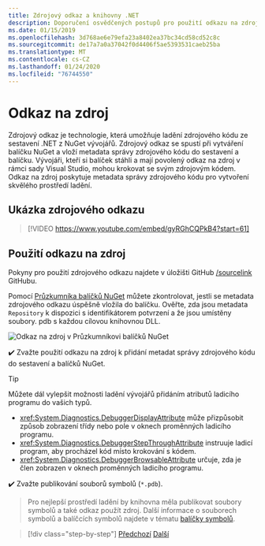 ```yaml
---
title: Zdrojový odkaz a knihovny .NET
description: Doporučení osvědčených postupů pro použití odkazu na zdroj ke zlepšení ladění pro knihovny .NET.
ms.date: 01/15/2019
ms.openlocfilehash: 3d768ae6e79efa23a8402ea37bc34cd58cd52c8c
ms.sourcegitcommit: de17a7a0a37042f0d4406f5ae5393531caeb25ba
ms.translationtype: MT
ms.contentlocale: cs-CZ
ms.lasthandoff: 01/24/2020
ms.locfileid: "76744550"
---
```

# <a name="source-link"></a>Odkaz na zdroj

Zdrojový odkaz je technologie, která umožňuje ladění zdrojového kódu ze sestavení .NET z NuGet vývojářů. Zdrojový odkaz se spustí při vytváření balíčku NuGet a vloží metadata správy zdrojového kódu do sestavení a balíčku. Vývojáři, kteří si balíček stáhli a mají povolený odkaz na zdroj v rámci sady Visual Studio, mohou krokovat se svým zdrojovým kódem. Odkaz na zdroj poskytuje metadata správy zdrojového kódu pro vytvoření skvělého prostředí ladění.

## <a name="source-link-demo"></a>Ukázka zdrojového odkazu

> [!VIDEO https://www.youtube.com/embed/gyRGhCQPkB4?start=61]

## <a name="using-source-link"></a>Použití odkazu na zdroj

Pokyny pro použití zdrojového odkazu najdete v úložišti GitHub [/sourcelink](https://github.com/dotnet/sourcelink/blob/master/README.md) GitHubu.

Pomocí [Průzkumníka balíčků NuGet](https://github.com/NuGetPackageExplorer/NuGetPackageExplorer) můžete zkontrolovat, jestli se metadata zdrojového odkazu úspěšně vložila do balíčku. Ověřte, zda jsou metadata `Repository` k dispozici s identifikátorem potvrzení a že jsou umístěny soubory. pdb s každou cílovou knihovnou DLL.

![Odkaz na zdroj v Průzkumníkovi balíčků NuGet](./media/sourcelink/nuget-package-explorer-sourcelink.png "Odkaz na zdroj v Průzkumníkovi balíčků NuGet")

✔️ Zvažte použití odkazu na zdroj k přidání metadat správy zdrojového kódu do sestavení a balíčků NuGet.

> [!TIP]
> Můžete dál vylepšit možnosti ladění vývojářů přidáním atributů ladicího programu do vašich typů.
>
> * <xref:System.Diagnostics.DebuggerDisplayAttribute> může přizpůsobit způsob zobrazení třídy nebo pole v oknech proměnných ladicího programu.
> * <xref:System.Diagnostics.DebuggerStepThroughAttribute> instruuje ladicí program, aby procházel kód místo krokování s kódem.
> * <xref:System.Diagnostics.DebuggerBrowsableAttribute> určuje, zda je člen zobrazen v oknech proměnných ladicího programu.

✔️ Zvažte publikování souborů symbolů (`*.pdb`).

> Pro nejlepší prostředí ladění by knihovna měla publikovat soubory symbolů a také odkaz použít zdroj. Další informace o souborech symbolů a balíčcích symbolů najdete v tématu [balíčky symbolů](./nuget.md#symbol-packages).

>[!div class="step-by-step"]
>[Předchozí](dependencies.md)
>[Další](publish-nuget-package.md)
